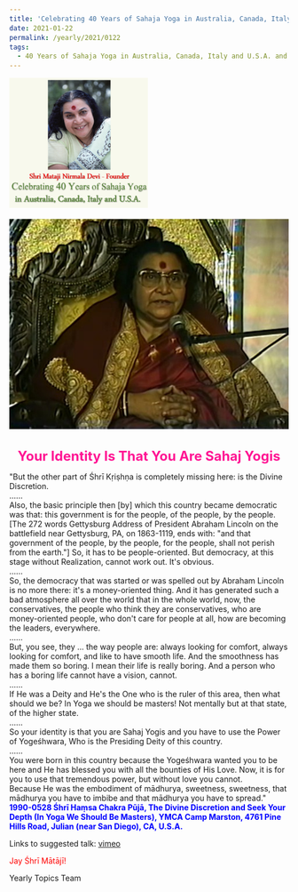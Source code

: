 ```yaml
---
title: 'Celebrating 40 Years of Sahaja Yoga in Australia, Canada, Italy and U.S.A. and its Culture, Post 3'
date: 2021-01-22
permalink: /yearly/2021/0122
tags:
  - 40 Years of Sahaja Yoga in Australia, Canada, Italy and U.S.A. and its Culture
---
```


<div style="text-align: left"><img src="/images/Celebrating40YearsSahajaYoga.png" width="250" /></div><br>

<div style="text-align: center"><img src="/images/image616.png" /></div>

<br>
<p style="color:DeepPink; text-align:center">
<font size="+2"><b>Your Identity Is That You Are Sahaj Yogis</b><br></font>
</p>

<p>
"But the other part of Śhrī Kṛiṣhṇa is completely missing here: is the Divine Discretion.<br>
......<br>
Also, the basic principle then [by] which this country became democratic was that: this government is for the people, of the people, by the people. [The 272 words Gettysburg Address of President Abraham Lincoln on the battlefield near Gettysburg, PA, on 1863-1119, ends with: "and that government of the people, by the people, for the people, shall not perish from the earth."] So, it has to be people-oriented. But democracy, at this stage without Realization, cannot work out. It's obvious.<br>
......<br>
So, the democracy that was started or was spelled out by Abraham Lincoln is no more there: it's a money-oriented thing. And it has generated such a bad atmosphere all over the world that in the whole world, now, the conservatives, the people who think they are conservatives, who are money-oriented people, who don't care for people at all, how are becoming the leaders, everywhere.<br>
......<br>
But, you see, they ... the way people are: always looking for comfort, always looking for comfort, and like to have smooth life. And the smoothness has made them so boring. I mean their life is really boring. And a person who has a boring life cannot have a vision, cannot.<br>
......<br>
If He was a Deity and He's the One who is the ruler of this area, then what should we be? In Yoga we should be masters! Not mentally but at that state, of the higher state.<br>
......<br>
So your identity is that you are Sahaj Yogis and you have to use the Power of Yogeśhwara, Who is the Presiding Deity of this country.<br>
......<br>
You were born in this country because the Yogeśhwara wanted you to be here and He has blessed you with all the bounties of His Love. Now, it is for you to use that tremendous power, but without love you cannot.<br> 
Because He was the embodiment of mādhurya, sweetness, sweetness, that mādhurya you have to imbibe and that mādhurya you have to spread."<br>
<font color="blue"><b>1990-0528 Śhrī Haṃsa Chakra Pūjā, The Divine Discretion and Seek Your Depth (In Yoga We Should Be Masters), YMCA Camp Marston, 4761 Pine Hills Road, Julian (near San Diego), CA, U.S.A.</b></font><br>
</p>

Links to suggested talk: <a href="https://vimeo.com/55192638"> vimeo</a><br>

<p style="color:red;">Jay Śhrī Mātājī!<br></p>

Yearly Topics Team